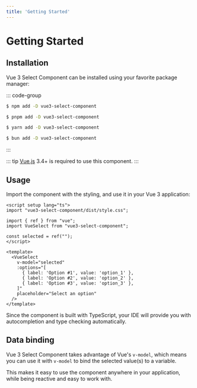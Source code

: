 ```yaml
---
title: 'Getting Started'
---
```


# Getting Started

## Installation

Vue 3 Select Component can be installed using your favorite package manager:

::: code-group
```sh [npm]
$ npm add -D vue3-select-component
```

```sh [pnpm]
$ pnpm add -D vue3-select-component
```

```sh [yarn]
$ yarn add -D vue3-select-component
```

```sh [bun]
$ bun add -D vue3-select-component
```
:::

::: tip
[Vue.js](https://vuejs.org) 3.4+ is required to use this component.
:::

## Usage

Import the component with the styling, and use it in your Vue 3 application:

```vue
<script setup lang="ts">
import "vue3-select-component/dist/style.css";

import { ref } from "vue";
import VueSelect from "vue3-select-component";

const selected = ref("");
</script>

<template>
  <VueSelect
    v-model="selected"
    :options="[
      { label: 'Option #1', value: 'option_1' },
      { label: 'Option #2', value: 'option_2' },
      { label: 'Option #3', value: 'option_3' },
    ]"
    placeholder="Select an option"
  />
</template>
```

Since the component is built with TypeScript, your IDE will provide you with autocompletion and type checking automatically.

## Data binding

Vue 3 Select Component takes advantage of Vue's `v-model`, which means you can use it with `v-model` to bind the selected value(s) to a variable.

This makes it easy to use the component anywhere in your application, while being reactive and easy to work with.

